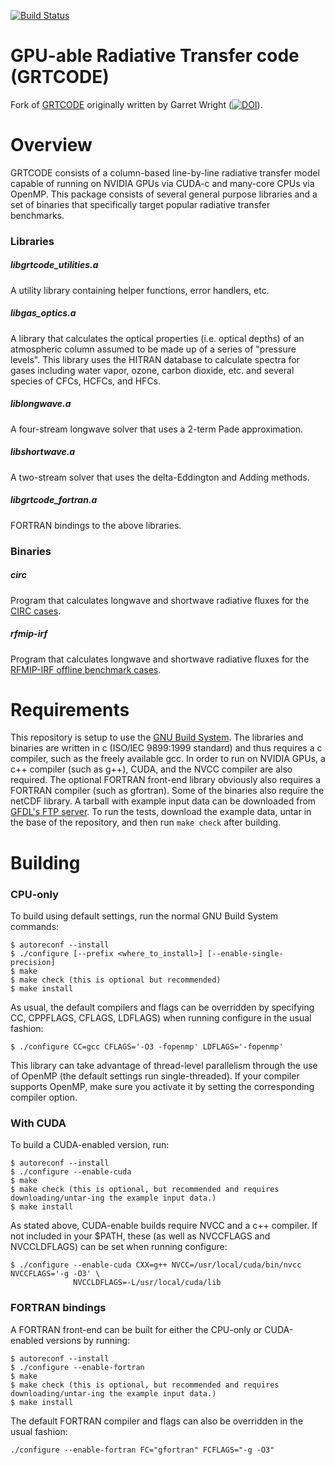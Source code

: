 [![Build Status](https://travis-ci.com/menzel-gfdl/GRTCODE.svg?branch=master)](https://travis-ci.com/menzel-gfdl/GRTCODE)

# GPU-able Radiative Transfer code (GRTCODE)
Fork of [GRTCODE](https://gitlab.com/geebdubya/GRTCODE)
originally written by Garret Wright ([![DOI](https://zenodo.org/badge/DOI/10.5281/zenodo.3451457.svg)](https://doi.org/10.5281/zenodo.3451457)).


# Overview
GRTCODE consists of a column-based line-by-line radiative transfer
model capable of running on NVIDIA GPUs via CUDA-c and many-core CPUs
via OpenMP.  This package consists of several general purpose libraries
and a set of binaries that specifically target popular radiative transfer
benchmarks.


### Libraries

##### libgrtcode_utilities.a
A utility library containing helper functions, error handlers, etc.

##### libgas_optics.a
A library that calculates the optical properties (i.e. optical depths) of an
atmospheric column assumed to be made up of a series of "pressure levels".
This library uses the HITRAN database to calculate spectra for gases including
water vapor, ozone, carbon dioxide, etc. and several species of CFCs, HCFCs, and HFCs.

##### liblongwave.a
A four-stream longwave solver that uses a 2-term Pade approximation.

##### libshortwave.a
A two-stream solver that uses the delta-Eddington and Adding methods.

##### libgrtcode_fortran.a
FORTRAN bindings to the above libraries.

### Binaries

##### circ
Program that calculates longwave and shortwave radiative fluxes for the
[CIRC cases](https://circ.gsfc.nasa.gov/index.html).

##### rfmip-irf
Program that calculates longwave and shortwave radiative fluxes for the
[RFMIP-IRF offline benchmark cases](https://doi.org/10.5194/gmd-9-3447-2016).

# Requirements
This repository is setup to use the [GNU Build System](https://www.gnu.org/software/automake/manual/html_node/GNU-Build-System.html).
The libraries and binaries are written in c (ISO/IEC 9899:1999 standard) and thus
requires a c compiler, such as the freely available gcc.  In order to run on NVIDIA GPUs,
a c++ compiler (such as g++), CUDA, and the NVCC compiler are also required.
The optional FORTRAN front-end library obviously also requires a FORTRAN
compiler (such as gfortran).  Some of the binaries also require the netCDF library.
A tarball with example input data can be downloaded from
[GFDL's FTP server](ftp://ftp2.gfdl.noaa.gov/perm/GFDL_pubrelease/test_data/grtcode-data.tar.gz).
To run the tests, download the example data, untar in the base of the repository,
and then run ```make check``` after building.

# Building

### CPU-only
To build using default settings, run the normal GNU Build System commands:

```
$ autoreconf --install
$ ./configure [--prefix <where_to_install>] [--enable-single-precision]
$ make
$ make check (this is optional but recommended)
$ make install
```

As usual, the default compilers and flags can be
overridden by specifying CC, CPPFLAGS, CFLAGS, LDFLAGS) when running
configure in the usual fashion:

```
$ ./configure CC=gcc CFLAGS='-O3 -fopenmp' LDFLAGS='-fopenmp'
```

This library can take advantage of thread-level parallelism through the
use of OpenMP (the default settings run single-threaded).  If your compiler
supports OpenMP, make sure you activate it by setting the corresponding
compiler option.

### With CUDA
To build a CUDA-enabled version, run:

```
$ autoreconf --install
$ ./configure --enable-cuda
$ make
$ make check (this is optional, but recommended and requires downloading/untar-ing the example input data.)
$ make install
```

As stated above, CUDA-enable builds require NVCC and a c++ compiler.  If not
included in your $PATH, these (as well as NVCCFLAGS and NVCCLDFLAGS) can be
set when running configure:

```
$ ./configure --enable-cuda CXX=g++ NVCC=/usr/local/cuda/bin/nvcc NVCCFLAGS='-g -O3' \
              NVCCLDFLAGS=-L/usr/local/cuda/lib
```

### FORTRAN bindings
A FORTRAN front-end can be built for either the CPU-only or CUDA-enabled versions
by running:

```
$ autoreconf --install
$ ./configure --enable-fortran
$ make
$ make check (this is optional, but recommended and requires downloading/untar-ing the example input data.)
$ make install
```

The default FORTRAN compiler and flags can also be overridden in the usual fashion:

```
./configure --enable-fortran FC="gfortran" FCFLAGS="-g -O3"
```
